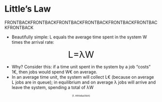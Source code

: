# Little’s Law
FRONTBACKFRONTBACKFRONTBACKFRONTBACKFRONTBACKFRONTBACKFRONTBACK
- Beautifully simple: L equals the average time
spent in the system W times the arrival rate:

<div style="text-align: center; font-size:30px;">L=λW</div>

- Why? Consider this: if a time unit spent in the
system by a job “costs” 1€, then jobs would spend
W€ on average.
- In an average time unit, the system will collect L€
(because on average L jobs are in queue); in
equilibrium and on average λ jobs will arrive and
leave the system, spending a total of λW

<div style="text-align: center; font-size:8px;">(1. Introduction)</div>